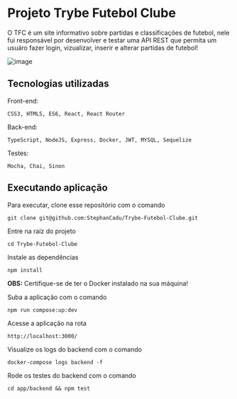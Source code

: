 # Projeto Trybe Futebol Clube

O TFC é um site informativo sobre partidas e classificações de futebol, nele fui responsável por desenvolver e testar uma API REST que permita um usuáro fazer login, vizualizar, inserir e alterar partidas de futebol!

![image](https://user-images.githubusercontent.com/104599291/230459244-991173f3-af70-43df-8104-180ed68f9aae.png)

## Tecnologias utilizadas

Front-end:


    CSS3, HTML5, ES6, React, React Router


Back-end:


    TypeScript, NodeJS, Express, Docker, JWT, MYSQL, Sequelize


Testes:


    Mocha, Chai, Sinon


## Executando aplicação

Para executar, clone esse repositório com o comando

    git clone git@github.com:StephanCadu/Trybe-Futebol-Clube.git

Entre na raíz do projeto

    cd Trybe-Futebol-Clube
    
Instale as dependências

    npm install
    
**OBS:** Certifique-se de ter o Docker instalado na sua máquina!

Suba a aplicação com o comando

    npm run compose:up:dev
    
Acesse a aplicação na rota

    http://localhost:3000/
    
Visualize os logs do backend com o comando

    docker-compose logs backend -f
    
Rode os testes do backend com o comando

    cd app/backend && npm test

